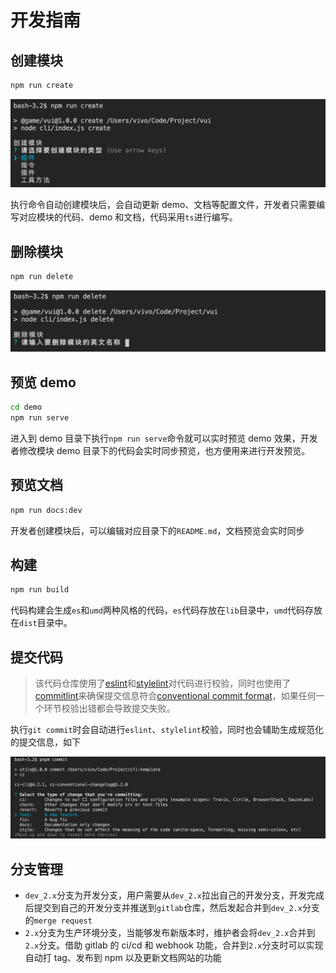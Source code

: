 # 开发指南

## 创建模块

```bash
npm run create
```

![create](./image/create.png)

执行命令自动创建模块后，会自动更新 demo、文档等配置文件，开发者只需要编写对应模块的代码、demo 和文档，代码采用`ts`进行编写。

## 删除模块

```bash
npm run delete
```

![delete](./image/delete.png)

## 预览 demo

```bash
cd demo
npm run serve
```

进入到 demo 目录下执行`npm run serve`命令就可以实时预览 demo 效果，开发者修改模块 demo 目录下的代码会实时同步预览，也方便用来进行开发预览。

## 预览文档

```bash
npm run docs:dev
```

开发者创建模块后，可以编辑对应目录下的`README.md`，文档预览会实时同步

## 构建

```bash
npm run build
```

代码构建会生成`es`和`umd`两种风格的代码，`es`代码存放在`lib`目录中，`umd`代码存放在`dist`目录中。

## 提交代码

> 该代码仓库使用了[eslint](https://eslint.org)和[stylelint](https://stylelint.io/)对代码进行校验，同时也使用了[commitlint](https://github.com/conventional-changelog/commitlint)来确保提交信息符合[conventional commit format](https://www.conventionalcommits.org/en/v1.0.0/)，如果任何一个环节校验出错都会导致提交失败。

执行`git commit`时会自动进行`eslint`、`stylelint`校验，同时也会辅助生成规范化的提交信息，如下

![commit](./image/commit.png)

## 分支管理

- `dev_2.x`分支为开发分支，用户需要从`dev_2.x`拉出自己的开发分支，开发完成后提交到自己的开发分支并推送到`gitlab`仓库，然后发起合并到`dev_2.x`分支的`merge request`
- `2.x`分支为生产环境分支，当能够发布新版本时，维护者会将`dev_2.x`合并到`2.x`分支。借助 gitlab 的 ci/cd 和 webhook 功能，合并到`2.x`分支时可以实现自动打 tag、发布到 npm 以及更新文档网站的功能
